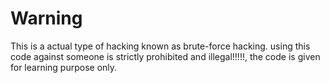 # Warning
This is a actual type of hacking known as brute-force hacking.
using this code against someone is strictly prohibited and illegal!!!!!, the code is given for learning purpose only. 
